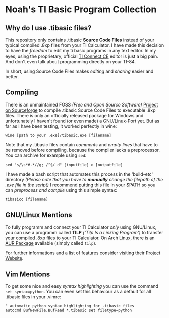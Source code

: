 # Noah's TI Basic Program Collection

## Why do I use .tibasic files?

This repository only contains .tibasic **Source Code Files** instead of your typical compiled .8xp files from your TI Calculator. I have made this decision to have the *freedom* to edit my ti basic programs in any text editor. In my eyes, using the proprietary, official [TI Connect CE](https://education.ti.com/en/products/computer-software/ti-connect-ce-sw) editor is just a big pain. And don't even talk about programming directly on your TI-84.

In short, using Source Code Files makes *editing* and *sharing* easier and better.

## Compiling

There is an unmaintained FOSS *(Free and Open Source Software)* [Project on Sourceforge](https://sourceforge.net/projects/tibasic/) to compile .tibasic Source Code Files to executable .8xp files. There is only an officially released package for Windows and unfortunately I haven't found (or even made) a GNU/Linux-Port yet. But as far as I have been testing, it worked perfectly in wine:

    wine [path to your .exe]/tibasic.exe [filename]

Note that my .tibasic files contain *comments* and *empty lines* that have to be removed before compiling, because the compiler lacks a preprocessor. You can archive for example using `sed`:

    sed "s/\s*#.*//g; /^$/ d" [inputfile] > [outputfile]

I have made a bash script that automates this process in the 'build-etc' directory *(Please note that you have to **manually** change the filepath of the .exe file in the script)* I recommend putting this file in your $PATH so you can *preprocess and compile* using this simple syntax:

    tibasicc [filename]

## GNU/Linux Mentions

To fully programm and connect your TI Calculator *only* using GNU/Linux, you can use a programm called **TILP** *('Tilp Is a Linking Program')* to transfer your compiled .8xp files to your TI Calculator. On Arch Linux, there is an [AUR Package](https://aur.archlinux.org/packages/tilp/) available (simply called `tilp`).

For further informations and a list of features consider visiting their [Project Website](http://lpg.ticalc.org/prj_tilp/).

## Vim Mentions

To get some nice and easy *syntax highlighting* you can use the command `set syntax=python`. You can even set this behaviour as a default for all .tibasic files in your .vimrc:

    " automatic python syntax highlighting for .tibasic files
    autocmd BufNewFile,BufRead *.tibasic set filetype=python
